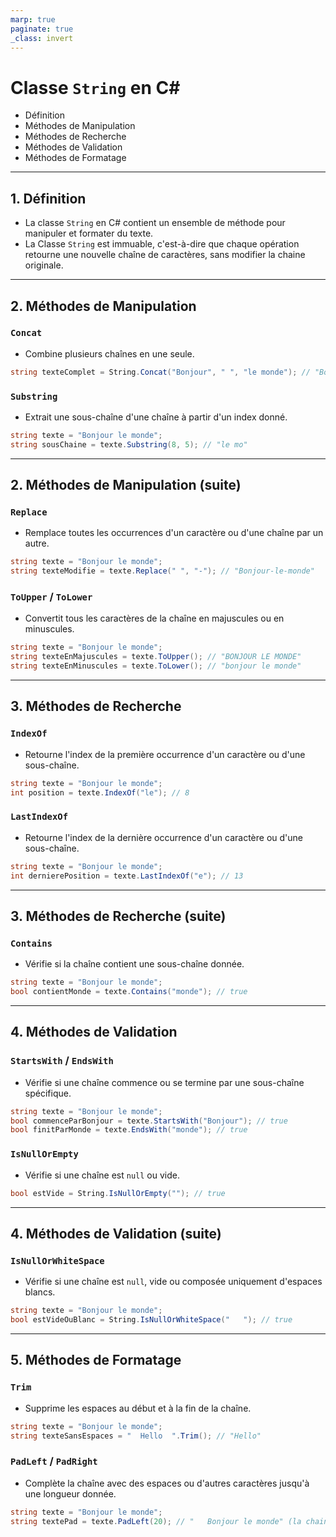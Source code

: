 ```yaml
---
marp: true
paginate: true
_class: invert
---
```


# Classe `String` en C#
- Définition
- Méthodes de Manipulation
- Méthodes de Recherche
- Méthodes de Validation
- Méthodes de Formatage

---


## 1. Définition
- La classe `String` en C# contient un ensemble de méthode pour manipuler et formater du texte.
- La Classe `String` est immuable, c'est-à-dire que chaque opération retourne une nouvelle chaîne de caractères, sans modifier la chaine originale.

---

## 2. Méthodes de Manipulation

### `Concat`
- Combine plusieurs chaînes en une seule.
```c#
string texteComplet = String.Concat("Bonjour", " ", "le monde"); // "Bonjour le monde"
```
### `Substring`
- Extrait une sous-chaîne d'une chaîne à partir d'un index donné.
```c#
string texte = "Bonjour le monde";
string sousChaine = texte.Substring(8, 5); // "le mo"
```

---

## 2. Méthodes de Manipulation (suite)

### `Replace`
- Remplace toutes les occurrences d'un caractère ou d'une chaîne par un autre.
```c#
string texte = "Bonjour le monde";
string texteModifie = texte.Replace(" ", "-"); // "Bonjour-le-monde"

```
### `ToUpper` / `ToLower`
- Convertit tous les caractères de la chaîne en majuscules ou en minuscules.
```c#
string texte = "Bonjour le monde";
string texteEnMajuscules = texte.ToUpper(); // "BONJOUR LE MONDE"
string texteEnMinuscules = texte.ToLower(); // "bonjour le monde"
```

---

## 3. Méthodes de Recherche

### `IndexOf`
- Retourne l'index de la première occurrence d'un caractère ou d'une sous-chaîne.
```c#
string texte = "Bonjour le monde";
int position = texte.IndexOf("le"); // 8
```
### `LastIndexOf`
- Retourne l'index de la dernière occurrence d'un caractère ou d'une sous-chaîne.
```c#
string texte = "Bonjour le monde";
int dernierePosition = texte.LastIndexOf("e"); // 13
```

---

## 3. Méthodes de Recherche (suite)

### `Contains`
- Vérifie si la chaîne contient une sous-chaîne donnée.
```c#
string texte = "Bonjour le monde";
bool contientMonde = texte.Contains("monde"); // true
```

---

## 4. Méthodes de Validation

### `StartsWith` / `EndsWith`
- Vérifie si une chaîne commence ou se termine par une sous-chaîne spécifique.
```c#
string texte = "Bonjour le monde";
bool commenceParBonjour = texte.StartsWith("Bonjour"); // true
bool finitParMonde = texte.EndsWith("monde"); // true
```
### `IsNullOrEmpty`
- Vérifie si une chaîne est `null` ou vide.
```c#
bool estVide = String.IsNullOrEmpty(""); // true
```

---

## 4. Méthodes de Validation (suite)

### `IsNullOrWhiteSpace`
- Vérifie si une chaîne est `null`, vide ou composée uniquement d'espaces blancs.
```c#
string texte = "Bonjour le monde";
bool estVideOuBlanc = String.IsNullOrWhiteSpace("   "); // true
```

---

## 5. Méthodes de Formatage

### `Trim`
- Supprime les espaces au début et à la fin de la chaîne.
```c#
string texte = "Bonjour le monde";
string texteSansEspaces = "  Hello  ".Trim(); // "Hello"
```
### `PadLeft` / `PadRight`
- Complète la chaîne avec des espaces ou d'autres caractères jusqu'à une longueur donnée.
```c#
string texte = "Bonjour le monde";
string textePad = texte.PadLeft(20); // "   Bonjour le monde" (la chaine fait maintenant 20 caractères de long)
```